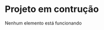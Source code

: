 <h1>Projeto em contrução</h1>
<p>Nenhum elemento está funcionando</p>

<div><img src="https://raw.githubusercontent.com/Riquelme-Elias/Portifolio-novo/main/construcao-002.png" alt=""></div>
